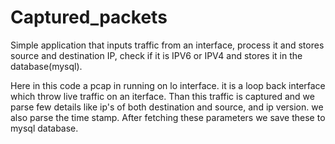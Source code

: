 # Captured_packets
Simple application that inputs traffic from an interface, process it and stores source and destination IP, check if it is IPV6 or IPV4 and stores it in the database(mysql).

Here in this code a pcap in running on lo interface. it is a loop back interface which throw live traffic on an iterface.
Than this traffic is captured and we parse few details like ip's of both destination and source, and ip version.
we also parse the time stamp.
After fetching these parameters we save these to mysql database.

